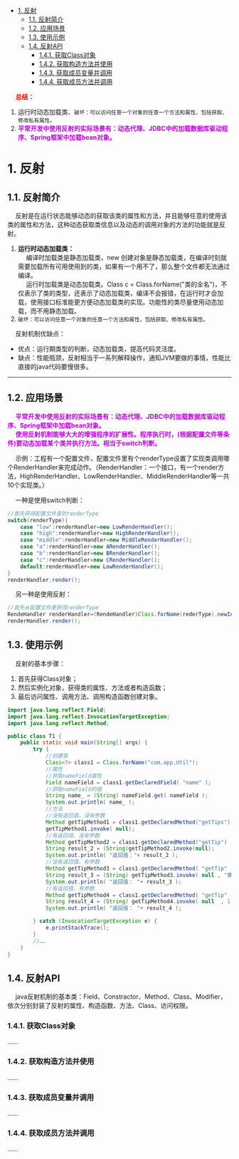 
<!-- TOC -->

- [1. 反射](#1-反射)
    - [1.1. 反射简介](#11-反射简介)
    - [1.2. 应用场景](#12-应用场景)
    - [1.3. 使用示例](#13-使用示例)
    - [1.4. 反射API](#14-反射api)
        - [1.4.1. 获取Class对象](#141-获取class对象)
        - [1.4.2. 获取构造方法并使用](#142-获取构造方法并使用)
        - [1.4.3. 获取成员变量并调用](#143-获取成员变量并调用)
        - [1.4.4. 获取成员方法并调用](#144-获取成员方法并调用)

<!-- /TOC -->


&emsp; **<font color = "red">总结：</font>**  
1. 运行时动态加载类、`破坏：可以访问任意一个对象的任意一个方法和属性，包括获取、修改私有属性。`   
2. **<font color = "clime">平常开发中使用反射的实际场景有：动态代理、JDBC中的加载数据库驱动程序、Spring框架中加载bean对象。</font>**  


# 1. 反射
<!-- 
为什么需要Java反射？
https://blog.csdn.net/tongdanping/article/details/103252352
https://www.codenong.com/cs106441638/

反射的优缺点
https://www.cxyzjd.com/article/Do_LaLi/109027686
https://blog.csdn.net/qq_36470686/article/details/85015753
-->

## 1.1. 反射简介  
&emsp; 反射是在运行状态能够动态的获取该类的属性和方法，并且能够任意的使用该类的属性和方法，这种动态获取类信息以及动态的调用对象的方法的功能就是反射。  

1. **运行时动态加载类：**  
&emsp; 编译时加载类是静态加载类，new 创建对象是静态加载类，在编译时刻就需要加载所有可用使用到的类，如果有一个用不了，那么整个文件都无法通过编译。  
&emsp; 运行时加载类是动态加载类。Class c =  Class.forName("类的全名")，不仅表示了类的类型，还表示了动态加载类，编译不会报错，在运行时才会加载，使用接口标准能更方便动态加载类的实现。功能性的类尽量使用动态加载，而不用静态加载。  
2. `破坏：可以访问任意一个对象的任意一个方法和属性，包括获取、修改私有属性。`  

&emsp; 反射机制优缺点：  

* 优点：运行期类型的判断，动态加载类，提高代码灵活度。  
* 缺点：性能瓶颈，反射相当于一系列解释操作，通知JVM要做的事情，性能比直接的java代码要慢很多。  

---------




## 1.2. 应用场景  
<!--
应用场景
https://mp.weixin.qq.com/s/_2VVj3AN-mAuguUIk9-8xg 
-->
&emsp; **<font color = "clime">平常开发中使用反射的实际场景有：动态代理、JDBC中的加载数据库驱动程序、Spring框架中加载bean对象。</font>**  
&emsp; **<font color = "clime">使用反射机制能够大大的增强程序的扩展性。程序执行时，(根据配置文件等条件)要动态加载某个类并执行方法。相当于switch判断。</font>**  

&emsp; 示例：工程有一个配置文件，配置文件里有个renderType设置了实现类调用哪个RenderHandler来完成动作。（RenderHandler：一个接口，有一个render方法，HighRenderHandler、LowRenderHandler、MiddleRenderHandler等一共10个实现类。）  

&emsp; 一种是使用switch判断：  

```java
//首先获得配置文件里的renderType
switch(renderType){
    case "low":renderHandler=new LowRenderHandler();
    case "high":renderHandler=new HighRenderHandler();
    case "middle":renderHandler=new MiddleRenderHandler();
    case "a":renderHandler=new ARenderHandler();
    case "b":renderHandler=new BRenderHandler();
    case "c":renderHandler=new CRenderHandler();
    default:renderHandler=new LowRenderHandler();
}
renderHandler.render();
```
&emsp; 另一种是使用反射：  

```java
//首先从配置文件里获得renderType
RendeHandler renderHandler=(RendeHandler)Class.forName(rederType).newInstance();
renderHandler.render();
```

## 1.3. 使用示例
&emsp; 反射的基本步骤：  
1. 首先获得Class对象；  
2. 然后实例化对象，获得类的属性、方法或者构造函数；  
3. 最后访问属性、调用方法、调用构造函数创建对象。  

```java
import java.lang.reflect.Field;
import java.lang.reflect.InvocationTargetException;
import java.lang.reflect.Method;

public class T1 {
    public static void main(String[] args) {
        try {
            //创建类
            Class<?> class1 = Class.forName("com.app.Util");
            //属性
            //获取nameField属性
            Field nameField = class1.getDeclaredField( "name" );
            //获取nameField的值
            String name_ = (String) nameField.get( nameField );
            System.out.println( name_ );
            //方法
            //没有返回值，没有参数
            Method getTipMethod1 = class1.getDeclaredMethod("getTips") ;
            getTipMethod1.invoke( null);
            //有返回值，没有参数
            Method getTipMethod2 = class1.getDeclaredMethod("getTip") ;
            String result_2 = (String)getTipMethod2.invoke(null);
            System.out.println( "返回值："+ result_2 );
            //没有返回值，有参数
            Method getTipMethod3 = class1.getDeclaredMethod( "getTip" , String.class  ) ;
            String result_3 = (String) getTipMethod3.invoke( null , "第三个方法"  ) ;
            System.out.println( "返回值： "+ result_3 );
            //有返回值，有参数
            Method getTipMethod4 = class1.getDeclaredMethod( "getTip" , int.class ) ;
            String result_4 = (String) getTipMethod4.invoke( null  , 1 ) ;
            System.out.println( "返回值： "+ result_4 );

        } catch (InvocationTargetException e) {
            e.printStackTrace();
        }
        //……
    }
}
```

## 1.4. 反射API  
&emsp; java反射机制的基本类：Field、Constractor、Method、Class、Modifier，依次分别封装了反射的属性、构造函数、方法、Class、访问权限。  

<!--实现Java反射机制的类都位于java.lang.reflect包中：
Class类：代表一个类 
Field类：代表类的成员变量(类的属性) 
Method类：代表类的方法 
Constructor类：代表类的构造方法 
Array类：提供了动态创建数组，以及访问数组的元素的静态方法 
一句话概括就是使用反射可以赋予jvm动态编译的能力，否则类的元数据信息只能用静态编译的方式实现，例如热加载，Tomcat的classloader等等都没法支持。 -->

### 1.4.1. 获取Class对象  
......

### 1.4.2. 获取构造方法并使用  
......

### 1.4.3. 获取成员变量并调用  
......

### 1.4.4. 获取成员方法并调用  
......


